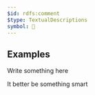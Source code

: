 ```yaml
---
$id: rdfs:comment
$type: TextualDescriptions
symbol: 💬
---
```


## Examples

<div class="ui warning icon message">
<i class="exclamation icon"></i>
  <div class="content">
    <div class="header">
      Write something here
    </div>
    <p>It better be something smart</p>
  </div>
</div>
